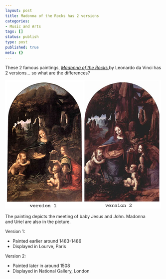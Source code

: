 ```yaml
---
layout: post
title: Madonna of the Rocks has 2 versions
categories:
- Music and Arts
tags: []
status: publish
type: post
published: true
meta: {}
---
```

These 2 famous paintings, [_Madonna of the Rocks_ ](http://en.wikipedia.org/wiki/Virgin_of_the_Rocks)by Leonardo da Vinci has 2 versions... so what are the differences?

![](/img/madonna_rocks.jpg)

The painting depicts the meeting of baby Jesus and John. Madonna and Uriel are also in the picture. 

Version 1:

- Painted earlier around 1483-1486
- Displayed in Lourve, Paris

Version 2:

- Painted later in around 1508
- Displayed in National Gallery, London
